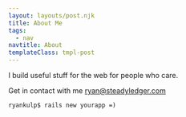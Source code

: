 ```yaml
---
layout: layouts/post.njk
title: About Me
tags:
  - nav
navtitle: About
templateClass: tmpl-post
---
```


I build useful stuff for the web for people who care.

Get in contact with me ryan@steadyledger.com

``` text/2-3
ryankulp$ rails new yourapp =)
```
